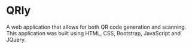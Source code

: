 # QRly

A web application that allows for both QR code generation and scanning.
This application was built using HTML, CSS, Bootstrap, JavaScript and JQuery.
